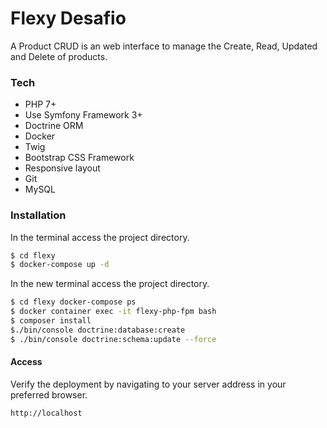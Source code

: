 # Flexy Desafio

A Product CRUD is an web interface to manage the Create, Read, Updated and Delete of products.

 ### Tech

- PHP 7+
- Use Symfony Framework 3+
- Doctrine ORM
- Docker
- Twig
- Bootstrap CSS Framework
- Responsive layout
- Git
- MySQL

### Installation

In the terminal access the project directory.

```sh
$ cd flexy
$ docker-compose up -d
```

In the new terminal access the project directory.

```sh
$ cd flexy docker-compose ps 
$ docker container exec -it flexy-php-fpm bash
$ composer install
$./bin/console doctrine:database:create
$ ./bin/console doctrine:schema:update --force
```

#### Access 

Verify the deployment by navigating to your server address in your preferred browser.

```sh
http://localhost
```